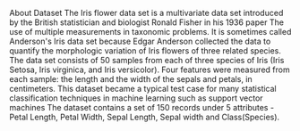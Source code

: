 About Dataset
The Iris flower data set is a multivariate data set introduced by the British statistician and biologist Ronald Fisher in his 1936 paper The use of multiple measurements in taxonomic problems. 
It is sometimes called Anderson's Iris data set because Edgar Anderson collected the data to quantify the morphologic variation of Iris flowers of three related species. 
The data set consists of 50 samples from each of three species of Iris (Iris Setosa, Iris virginica, and Iris versicolor).
Four features were measured from each sample: the length and the width of the sepals and petals, in centimeters.
This dataset became a typical test case for many statistical classification techniques in machine learning such as support vector machines
The dataset contains a set of 150 records under 5 attributes - Petal Length, Petal Width, Sepal Length, Sepal width and Class(Species).
